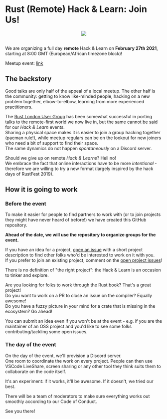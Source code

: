 # Rust (Remote) Hack & Learn: Join Us!

<div align="center"><a href="https://www.meetup.com/Rust-London-User-Group/" target="_blank"><img src="https://raw.githubusercontent.com/rust-ldn/rust-hack-and-learn/main/rust-london-header.png" /></a></div><br />

We are organizing a full day **remote** Hack & Learn on **February 27th 2021**, starting at 8:00 GMT (European/African timezone block)!

Meetup event: [link](https://www.meetup.com/it-IT/Rust-London-User-Group/events/276155381/)

## The backstory

Good talks are only half of the appeal of a local meetup.
The other half is the community: getting to know like-minded people, hacking on a new problem together, elbow-to-elbow, learning from more experienced practitioners.

The [Rust London User Group](https://www.meetup.com/Rust-London-User-Group/) has been somewhat successful in porting talks to the remote-first world we now live in, but the same cannot be said for our *Hack & Learn* events.  
Sharing a physical space makes it is easier to join a group hacking together (pacman rule!), while meetup regulars can be on the lookout for new joiners who need a bit of support to find their space.  
The same dynamics do not happen _spontaneously_ on a Discord server.

Should we give up on remote *Hack & Learns*? Hell no!  
We embrace the fact that online interactions have to be more _intentional_ - therefore we are willing to try a new format (largely inspired by the hack days of RustFest 2019).

## How it is going to work

### Before the event

To make it easier for people to find partners to work with (or to join projects they might have never heard of before!) we have created this GitHub repository.

**Ahead of the date, we will use the repository to organize groups for the event.**

If you have an idea for a project, [open an issue](https://github.com/LukeMathWalker/rust-hack-and-learn/issues/new?assignees=&labels=project%2C+open&template=project-proposal.md&title=%5BProject+proposal%5D+%3CName+of+the+project%3E) with a short project description to find other folks who'd be interested to work on it with you.  
If you prefer to join an existing project, comment on the [open project issues](https://github.com/LukeMathWalker/rust-hack-and-learn/issues?q=is%3Aopen+is%3Aissue+label%3Aproject+label%3Aopen)!

There is no definition of "the right project": the Hack & Learn is an occasion to tinker and explore.

Are you looking for folks to work through the Rust book? That's a great project!  
Do you want to work on a PR to close an issue on the compiler? Equally awesome!  
Do you have a fuzzy picture in your mind for a crate that is missing in the ecosystem? Go ahead!

You can submit an idea even if you won't be at the event - e.g. if you are the maintainer of an OSS project and you'd like to see some folks contributing/tackling some open issues.

### The day of the event

On the day of the event, we'll provision a Discord server.  
One room to coordinate the work on every project.
People can then use VSCode LiveShare, screen sharing or any other tool they think suits them to collaborate on the code itself.

It's an experiment: if it works, it'll be awesome. If it doesn't, we tried our best.

There will be a team of moderators to make sure everything works out smoothly according to our Code of Conduct.

See you there!
